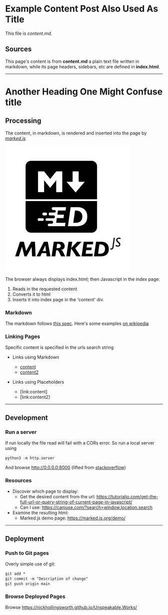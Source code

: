 # Example Content Post Also Used As Title

This file is *content.md*.

## Sources

This page's content is from **content.md** a plain text file written in markdown, while its
page headers, sidebars, etc are defined in **index.html**.

------

# Another Heading One Might Confuse title

## Processing

The content, in markdown, is rendered and inserted into the page by [*marked.js*](https://marked.js.org)

![Image](marked-logo.svg "icon")

The browser always displays index.html; then Javascript in the index page:

1. Reads in the requested content
1. Converts it to html
1. Inserts it into index page in the 'content' div.

### Markdown

The markdown follows [this spec](https://daringfireball.net/projects/markdown/syntax).
Here's some examples [on wikipedia](https://en.wikipedia.org/wiki/Markdown#Examples)


### Linking Pages

Specific content is specified in the urls search string

* Links using Markdown
  * [content](index.html?page=content.md)
  * [content2](index.html?page=content2.md)

* Links using Placeholders
  * [link:content]
  * [link:content2]


------

## Development

### Run a server

If run locally the file read will fail with a CORs error.
So run a local server using

    python3 -m http.server

And browse http://0.0.0.0:8000
(lifted from [stackoverflow](https://stackoverflow.com/questions/10752055/cross-origin-requests-are-only-supported-for-http-error-when-loading-a-local))

### Resources

* Discover which page to display:
  * Get the desired content from the url: https://tutorialio.com/get-the-full-url-or-query-string-of-current-page-in-javascript/
  * Can I use: https://caniuse.com/?search=window.location.search
* Examine the resulting html:
  * Marked.js demo page: https://marked.js.org/demo/

------

## Deployment

### Push to Git pages

Overly simple use of git:

    git add *
    git commit -m "Description of change"
    git push origin main

### Browse Deployed Pages

Browse  https://nickhollingsworth.github.io/Unspeakable.Works/

